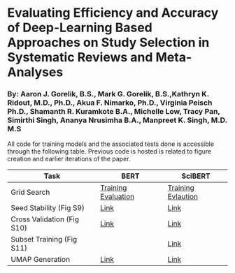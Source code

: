 # Evaluating Efficiency and Accuracy of Deep-Learning Based Approaches on Study Selection in Systematic Reviews and Meta-Analyses

### By: Aaron J. Gorelik, B.S., Mark G. Gorelik, B.S.,Kathryn K. Ridout, M.D., Ph.D., Akua F. Nimarko, Ph.D., Virginia Peisch Ph.D., Shamanth R. Kuramkote B.A., Michelle Low, Tracy Pan, Simirthi Singh, Ananya Nrusimha B.A., Manpreet K. Singh, M.D. M.S

All code for training models and the associated tests done is accessible through the following table. Previous code is hosted is related to figure creation and earlier iterations of the paper.  

| Task | BERT | SciBERT |
| --- | --- | --- |
| Grid Search | [Training](https://colab.research.google.com/drive/1pFWNEqH3_LBtsX7Ais97wQgFcOs9dM_v?usp=sharing)  [Evaluation](https://colab.research.google.com/drive/1fGAQRg87j5l2rlFIj_5iNbBJXmS_kCTA?usp=sharing) | [Training](https://colab.research.google.com/drive/1g_eCdr6_V6_WeuBBO1d69xKbncqgwEJ5?usp=sharing)  [Evlaution](https://colab.research.google.com/drive/1Ir2HoedAi4CCaZd47srfBguRQFZbld14?usp=sharing) |
| Seed Stability (Fig S9) | [Link](https://colab.research.google.com/drive/1DD8xIuLLp6zkiPmGbKrqEosFTYVR1EwG?usp=sharing) | [Link](https://colab.research.google.com/drive/1PKM7WwovGp_jFvKQCgpJBMc8ma9YBE0F?usp=sharing) |
| Cross Validation (Fig S10) | [Link](https://colab.research.google.com/drive/1Ir2HoedAi4CCaZd47srfBguRQFZbld14?usp=sharing) | [Link](https://colab.research.google.com/drive/1oQqYWad5Z5WdyyB5jlgG7hNyJo7hrg6O?usp=sharing) |
| Subset Training (Fig S11) |  | [Link](https://colab.research.google.com/drive/1NlJPmROGKBihSha-rAYcEdod0um4QfJd?usp=sharing) |
| UMAP Generation | [Link](https://colab.research.google.com/drive/1zAOew0-QwnErDapzVKOgcr91ky61937L?usp=sharing) | [Link](https://colab.research.google.com/drive/1MY0zjyDzjhuv4h2GBS1zK8VVcNSev82z?usp=sharing) |

